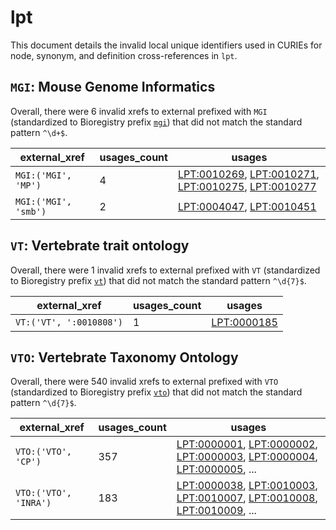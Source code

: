 # lpt

This document details the invalid local unique identifiers used in CURIEs
for node, synonym, and definition cross-references in `lpt`.


## `MGI`: Mouse Genome Informatics

Overall, there were 6 invalid
xrefs to external prefixed with `MGI` (standardized to Bioregistry
prefix [`mgi`](https://bioregistry.io/mgi)) that
did not match the standard pattern `^\d+$`.

| external_xref        |   usages_count | usages                                                                                                                                                                                                                                     |
|----------------------|----------------|--------------------------------------------------------------------------------------------------------------------------------------------------------------------------------------------------------------------------------------------|
| `MGI:('MGI', 'MP')`  |              4 | [LPT:0010269](http://purl.obolibrary.org/obo/LPT_0010269), [LPT:0010271](http://purl.obolibrary.org/obo/LPT_0010271), [LPT:0010275](http://purl.obolibrary.org/obo/LPT_0010275), [LPT:0010277](http://purl.obolibrary.org/obo/LPT_0010277) |
| `MGI:('MGI', 'smb')` |              2 | [LPT:0004047](http://purl.obolibrary.org/obo/LPT_0004047), [LPT:0010451](http://purl.obolibrary.org/obo/LPT_0010451)                                                                                                                       |

## `VT`: Vertebrate trait ontology

Overall, there were 1 invalid
xrefs to external prefixed with `VT` (standardized to Bioregistry
prefix [`vt`](https://bioregistry.io/vt)) that
did not match the standard pattern `^\d{7}$`.

| external_xref           |   usages_count | usages                                                    |
|-------------------------|----------------|-----------------------------------------------------------|
| `VT:('VT', ':0010808')` |              1 | [LPT:0000185](http://purl.obolibrary.org/obo/LPT_0000185) |

## `VTO`: Vertebrate Taxonomy Ontology

Overall, there were 540 invalid
xrefs to external prefixed with `VTO` (standardized to Bioregistry
prefix [`vto`](https://bioregistry.io/vto)) that
did not match the standard pattern `^\d{7}$`.

| external_xref         |   usages_count | usages                                                                                                                                                                                                                                                                                                     |
|-----------------------|----------------|------------------------------------------------------------------------------------------------------------------------------------------------------------------------------------------------------------------------------------------------------------------------------------------------------------|
| `VTO:('VTO', 'CP')`   |            357 | [LPT:0000001](http://purl.obolibrary.org/obo/LPT_0000001), [LPT:0000002](http://purl.obolibrary.org/obo/LPT_0000002), [LPT:0000003](http://purl.obolibrary.org/obo/LPT_0000003), [LPT:0000004](http://purl.obolibrary.org/obo/LPT_0000004), [LPT:0000005](http://purl.obolibrary.org/obo/LPT_0000005), ... |
| `VTO:('VTO', 'INRA')` |            183 | [LPT:0000038](http://purl.obolibrary.org/obo/LPT_0000038), [LPT:0010003](http://purl.obolibrary.org/obo/LPT_0010003), [LPT:0010007](http://purl.obolibrary.org/obo/LPT_0010007), [LPT:0010008](http://purl.obolibrary.org/obo/LPT_0010008), [LPT:0010009](http://purl.obolibrary.org/obo/LPT_0010009), ... |


